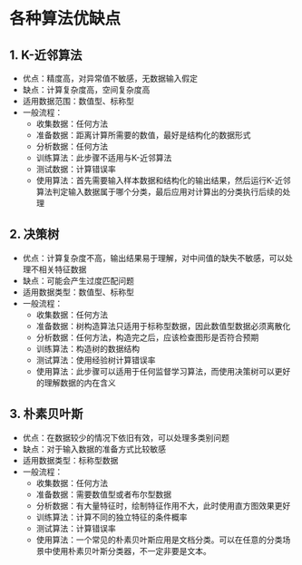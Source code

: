 # 各种算法优缺点

## 1. K-近邻算法

* 优点：精度高，对异常值不敏感，无数据输入假定
* 缺点：计算复杂度高，空间复杂度高
* 适用数据范围：数值型、标称型
* 一般流程：
  * 收集数据：任何方法
  * 准备数据：距离计算所需要的数值，最好是结构化的数据形式
  * 分析数据：任何方法
  * 训练算法：此步骤不适用与K-近邻算法
  * 测试数据：计算错误率
  * 使用算法：首先需要输入样本数据和结构化的输出结果，然后运行K-近邻算法判定输入数据属于哪个分类，最后应用对计算出的分类执行后续的处理



## 2. 决策树

* 优点：计算复杂度不高，输出结果易于理解，对中间值的缺失不敏感，可以处理不相关特征数据
* 缺点：可能会产生过度匹配问题
* 适用数据类型：数值型、标称型
* 一般流程：
  * 收集数据：任何方法
  * 准备数据：树构造算法只适用于标称型数据，因此数值型数据必须离散化
  * 分析数据：任何方法，构造完之后，应该检查图形是否符合预期
  * 训练算法：构造树的数据结构
  * 测试算法：使用经验树计算错误率
  * 使用算法：此步骤可以适用于任何监督学习算法，而使用决策树可以更好的理解数据的内在含义



## 3. 朴素贝叶斯

* 优点：在数据较少的情况下依旧有效，可以处理多类别问题
* 缺点：对于输入数据的准备方式比较敏感
* 适用数据类型：标称型数据
* 一般流程：
  * 收集数据：任何方法
  * 准备数据：需要数值型或者布尔型数据
  * 分析数据：有大量特征时，绘制特征作用不大，此时使用直方图效果更好
  * 训练算法：计算不同的独立特征的条件概率
  * 测试算法：计算错误率
  * 使用算法：一个常见的朴素贝叶斯应用是文档分类。可以在任意的分类场景中使用朴素贝叶斯分类器，不一定非要是文本。



